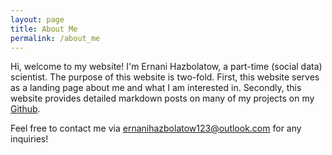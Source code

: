 ```yaml
---
layout: page
title: About Me
permalink: /about_me
---
```


Hi, welcome to my website! I'm Ernani Hazbolatow, a part-time (social data) scientist. The purpose of this website is two-fold. First, this website serves as a landing page about me and what I am interested in. Secondly, this website provides detailed markdown posts on many of my projects on my [Github](https://github.com/NaniHazbolatow). 

Feel free to contact me via <ernanihazbolatow123@outlook.com> for any inquiries!
